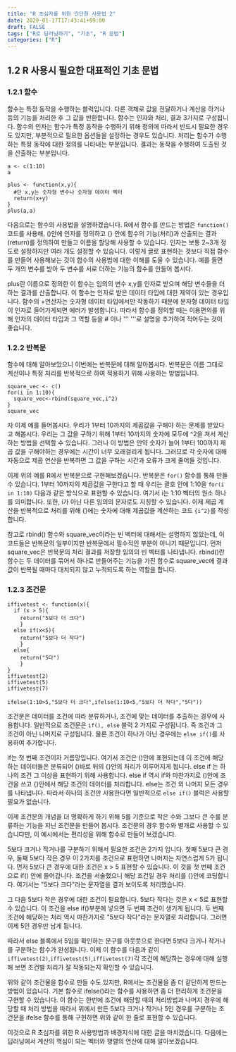 ```yaml
---
title: "R 초심자를 위한 간단한 사용법 2"
date: 2020-01-17T17:43:41+09:00
draft: FALSE
tags: ["R로 딥러닝하기", "기초", "R 문법"]
categories: ["R"]
---
```


## 1.2 R 사용시 필요한 대표적인 기초 문법   

### 1.2.1 함수

함수는 특정 동작을 수행하는 블럭입니다. 다른 객체로 값을 전달하거나 계산을 하거나 등의 기능을 처리한 후 그 값을 반환합니다. 함수는 인자와 처리, 결과 3가지로 구성됩니다. 함수의 인자는 함수가 특정 동작을 수행하기 위해 정의에 따라서 반드시 필요한 경우도 있지만, 부분적으로 필요한 옵션들을 설정하는 경우도 있습니다. 처리는 함수가 수행하는 특정 동작에 대한 정의를 나타내는 부분입니다. 결과는 동작을 수행하여 도출된 것을 산출하는 부분입니다.       

```
a <- c(1:10)
a

plus <- function(x,y){
  #단 x,y는 숫자형 변수나 숫자형 데이터 벡터
  return(x+y)
}
plus(a,a)
```

다음으로는 함수의 사용법을 설명하겠습니다. R에서 함수를 만드는 방법은 `function()` 코드를 사용해, ()안에 인자를 정의하고 {} 안에 함수의 기능(처리)과 산출되는 결과(return)를 정의하여 만들고 이름을 할당해 사용할 수 있습니다. 인자는 보통 2~3개 정도로 설정하지만 여러 개도 설정할 수 있습니다. 이렇게 글로 표현하는 것보다 직접 함수를 만들어 사용해보는 것이 함수의 사용법에 대한 이해를 도울 수 있습니다. 예를 들면 두 개의 변수를 받아 두 변수를 서로 더하는 기능의 함수를 만들어 봅시다.

plus란 이름으로 정의한 이 함수는 임의의 변수 x,y를 인자로 받으며 해당 변수들을 더하는 결과를 산출합니다. 이 함수는 인자로 받은 데이터 타입에 대한 제약이 있는 경우입니다. 함수의 +연산자는 숫자형 데이터 타입에서만 작동하기 때문에 문자형 데이터 타입이 인자로 들어가게되면 에러가 발생합니다. 따라서 함수를 정의할 때는 이용편의를 위해 인자의 데이터 타입과 그 역할 등을 # 이나 ''' '''로 설명을 추가하여 적어두는 것이 좋습니다.

### 1.2.2 반복문  

함수에 대해 알아보았으니 이번에는 반복문에 대해 알아봅시다. 반복문은 이름 그대로 계산이나 특정 처리를 반복적으로 하여 적용하기 위해 사용하는 방법입니다.

```
square_vec <- c()
for(i in 1:10){
  square_vec<-rbind(square_vec,i^2)
}
square_vec
```

자 이제 예를 들어봅시다. 우리가 1부터 10까지의 제곱값을 구해야 하는 문제를 받았다고 해봅시다. 우리는 그 값을 구하기 위해 1부터 10까지의 숫자에 모두에 ^2을 쳐서 계산하는 방법을 선택할 수 있습니다. 그러나 이 방법은 만약 숫자가 늘어 1부터 100까지 제곱 값을 구해야하는 경우에는 시간이 너무 오래걸리게 됩니다. 그러므로 각 숫자에 대해 자동으로 제곱 연산을 반복하면 그 값을 구하는 시간과 오류가 크게 줄어들 것입니다.

이제 위의 예를 R에서 반복문으로 구현해보겠습니다. 반복문은 `for()` 함수를 통해 만들 수 있습니다. 1부터 10까지의 제곱값을 구한다고 할 때 우리는 괄호 안에 1:10을 `for(i in 1:10)` 다음과 같은 방식으로 표현할 수 있습니다. 여기서 i는 1:10 벡터의 원소 하나를 의미합니다. 또한, i가 아닌 다른 임의의 문자로도 지칭할 수 있습니다. 이제 제곱 계산을 반복적으로 처리를 위해 {}에는 숫자에 대해 제곱값을 계산하는 코드 `{i^2}`를 작성합니다.

참고로 rbind() 함수와 square_vec이라는 빈 벡터에 대해서는 설명하지 않았는데, 이 코드들은 반복문의 일부이지만 반복문에서 필수적인 부분이 아니기 때문입니다. 먼저 square_vec은 반복문의 처리 결과를 저장할 임의의 빈 벡터를 나타냅니다. rbind()란 함수는 두 데이터를 묶어서 하나로 만들어주는 기능을 가진 함수로 square_vec에 결과 값이 반복될 때마다 대치되지 않고 누적되도록 하는 역할을 합니다.

### 1.2.3 조건문

```
iffivetest <- function(x){
  if (x > 5){
    return("5보다 더 크다")
    }
  else if(x<5){
    return("5보다 더 작다")
    }
  else{
    return("5다")
    }
}
iffivetest(2)
iffivetest(5)
iffivetest(7)

ifelse(1:10>5,"5보다 더 크다",ifelse(1:10<5,"5보다 더 작다","5다"))
```

조건문은 데이터를 조건에 따라 분류하거나, 조건에 맞는 데이터를 추출하는 경우에 사용합니다. 일반적으로 조건문은 `if(), else` 블럭 2 가지로 구성됩니다. 즉 조건과 그 조건이 아닌 나머지로 구성됩니다. 물론 조건이 하나가 아닌 경우에는 `else if()`를 사용하여 추가합니다.

if는 첫 번째 조건이자 거름망입니다. 여기서 조건은 ()안에 표현되는데 이 조건에 해당하는 데이터들은 분류되어 ()바로 뒤의 {}안의 처리가 이루어지게 됩니다. else if 는 하나의 조건 그 이상을 표현하기 위해 사용합니다. else if 역시 if와 마찬가지로 ()안에 조건을 쓰고 {}안에서 해당 조건의 데이터를 처리합니다. else는 조건 외 나머지 모든 경우를 나타냅니다. 따라서 하나의 조건만 사용한다면 일반적으로 `else if()` 블럭은 사용할 필요가 없습니다.     

이제 조건문의 개념을 더 명확하게 하기 위해 5를 기준으로 작은 수와 그보다 큰 수를 분류하는 기능을 지닌 조건문을 만들어 봅시다. 조건문의 경우 함수와 별개로 사용할 수 있습니다만, 이 예시에서는 편리성을 위해 함수로 만들어 보겠습니다.

5보다 크거나 작거나를 구분하기 위해서 필요한 조건은 2가지 입니다. 첫째 5보다 큰 경우, 둘째 5보다 작은 경우 이 2가지를 조건으로 표현하면 나머지는 자연스럽게 5가 됩니다. 먼저 5보다 큰 경우에 대한 조건은 x > 5 표현할 수 있습니다. 이 것을 첫 번째 조건으로 if() 안에 들어갑니다. 조건을 서술했으니 해당 조건일 경우 처리를 {}안에 코딩합니다. 여기서는 "5보다 크다"라는 문자열을 결과 보이도록 처리했습니다.

그 다음 5보다 작은 경우에 대한 조건이 필요합니다. 5보다 작다는 것은 x < 5로 표현할 수 있습니다. 이 조건을 else if()부분에 넣으면 두 번째 조건이 생기게 됩니다. 두 번째 조건에 해당하는 처리 역시 마찬가지로 "5보다 작다"라는 문자열로 처리합니다. 그러면 이제 5인 경우만 남게 됩니다.

따라서 else 블록에서 5임을 확인하는 문구를 아웃풋으로 한다면 5보다 크거나 작거나를 구분하는 함수가 완성됩니다. 이제 이 함수를 다음과 같이 `iffivetest(2)`,`iffivetest(5)`,`iffivetest(7)`각 조건에 해당하는 경우에 대해 실행해 보면 조건별 처리가 잘 작동되는지 확인할 수 있습니다.

위와 같이 조건물을 함수로 만들 수도 있지만, R에서는 조건물을 좀 더 같단하게 만드는 방법이 있습니다. 기본 함수로 ifelse()라는 함수를 사용하면 좀 더 편리하게 조건문을 구현할 수 있습니다. 이 함수는 한번에 조건에 해당할 때의 처리방법과 나머지 경우에 해당할 때 처리 방법을 따라서 위에서 만든 5보다 크거나 작거나 5인 경우를 구분하는 조건문을 ifelse 함수를 통해 구현하면 위와 같이 한 줄로 표현할 수 있습니다.

이것으로 R 초심자를 위한 R 사용방법과 배경지식에 대한 글을 마치겠습니다. 다음에는 딥러닝에서 계산의 핵심이 되는 벡터와 행렬의 연산에 대해 알아보겠습니다.
